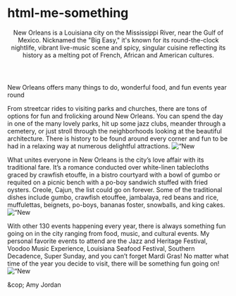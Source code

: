 # html-me-something
<html>
<head>
<title> <b> One of my favorite places to travel to is New Orleans </b> </title>
<header> New Orleans is a Louisiana city on the Mississippi River, near the Gulf of Mexico. Nicknamed the "Big Easy," it's known for its round-the-clock nightlife, vibrant live-music scene and spicy, singular cuisine reflecting its history as a melting pot of French, African and American cultures.
</header>
</head>
<body>
<main> New Orleans offers many things to do, wonderful food, and fun events year round
</main>
  
<p>From streetcar rides to visiting parks and churches, there are tons of options for fun and frolicking around New Orleans. You can spend the day in one of the many lovely parks, hit up some jazz clubs, meander through a cemetery, or just stroll through the neighborhoods looking at the beautiful architecture. There is history to be found around every corner and fun to be had in a relaxing way at numerous delightful attractions. 
<img src="tipitinas.jpg" alt=“New Orleans attractions">
</p>

<p>What unites everyone in New Orleans is the city’s love affair with its traditional fare. It’s a romance conducted over white-linen tablecloths graced by crawfish etouffe, in a bistro courtyard with a bowl of gumbo or requited on a picnic bench with a po-boy sandwich stuffed with fried oysters. Creole, Cajun, the list could go on forever. Some of the traditional dishes include gumbo, crawfish etouffee, jambalaya, red beans and rice, muffulettas, beignets, po-boys, bananas foster, snowballs, and king cakes. 
<img src=“crawfish.jpg” alt=“New Orleans food">
</p>

<p>With other 130 events happening every year, there is always something fun going on in the city ranging from food, music, and cultural events. My personal favorite events to attend are the Jazz and Heritage Festival, Voodoo Music Experience, Louisiana Seafood Festival, Southern Decadence, Super Sunday, and you can’t forget Mardi Gras! No matter what time of the year you decide to visit, there will be something fun going on!
<img src="indians.jpg" alt=“New Orleans events">
</p>

</body>
<footer> &cop; Amy Jordan 
</footer>
</html>
